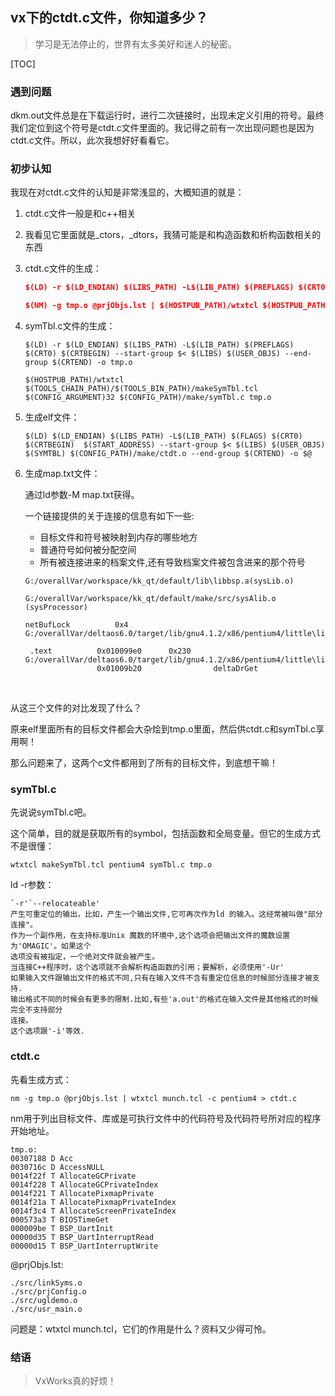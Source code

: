 ## vx下的ctdt.c文件，你知道多少？

> 学习是无法停止的，世界有太多美好和迷人的秘密。

[TOC]

### 遇到问题

dkm.out文件总是在下载运行时，进行二次链接时，出现未定义引用的符号。最终我们定位到这个符号是ctdt.c文件里面的。我记得之前有一次出现问题也是因为ctdt.c文件。所以，此次我想好好看看它。

### 初步认知

我现在对ctdt.c文件的认知是非常浅显的，大概知道的就是：

1. ctdt.c文件一般是和c++相关

2. 我看见它里面就是_ctors，_dtors，我猜可能是和构造函数和析构函数相关的东西

3. ctdt.c文件的生成：

   ```cmake
   $(LD) -r $(LD_ENDIAN) $(LIBS_PATH) -L$(LIB_PATH) $(PREFLAGS) $(CRT0) $(CRTBEGIN) --start-group $< $(LIBS) $(USER_OBJS) --end-group $(CRTEND) -o tmp.o

   $(NM) -g tmp.o @prjObjs.lst | $(HOSTPUB_PATH)/wtxtcl $(HOSTPUB_PATH)/munch.tcl -c $(CONFIG_ARGUMENT) -vars $(STAND_NEEDS_PATH)/build_vars_list > $(CONFIG_PATH)/make/ctdt.c
   ```

4. symTbl.c文件的生成：

   ```
   $(LD) -r $(LD_ENDIAN) $(LIBS_PATH) -L$(LIB_PATH) $(PREFLAGS) $(CRT0) $(CRTBEGIN) --start-group $< $(LIBS) $(USER_OBJS) --end-group $(CRTEND) -o tmp.o

   $(HOSTPUB_PATH)/wtxtcl $(TOOLS_CHAIN_PATH)/$(TOOLS_BIN_PATH)/makeSymTbl.tcl $(CONFIG_ARGUMENT)32 $(CONFIG_PATH)/make/symTbl.c tmp.o
   ```

5. 生成elf文件：

   ```
   $(LD) $(LD_ENDIAN) $(LIBS_PATH) -L$(LIB_PATH) $(FLAGS) $(CRT0) $(CRTBEGIN)  $(START_ADDRESS) --start-group $< $(LIBS) $(USER_OBJS) $(SYMTBL) $(CONFIG_PATH)/make/ctdt.o --end-group $(CRTEND) -o $@
   ```

6. 生成map.txt文件：

   通过ld参数-M map.txt获得。

   一个链接提供的关于连接的信息有如下一些:

   * 目标文件和符号被映射到内存的哪些地方
   * 普通符号如何被分配空间
   * 所有被连接进来的档案文件,还有导致档案文件被包含进来的那个符号

   ```
   G:/overallVar/workspace/kk_qt/default/lib\libbsp.a(sysLib.o)
                 G:/overallVar/workspace/kk_qt/default/make/src/sysAlib.o (sysProcessor)

   netBufLock          0x4               G:/overallVar/deltaos6.0/target/lib/gnu4.1.2/x86/pentium4/little\libvxmux.a(netBufLib.o)

    .text          0x010099e0      0x230 G:/overallVar/deltaos6.0/target/lib/gnu4.1.2/x86/pentium4/little\libdeltacore.a(coreARes.o)
                   0x01009b20                deltaDrGet
   ```

   ​

从这三个文件的对比发现了什么？

原来elf里面所有的目标文件都会大杂烩到tmp.o里面，然后供ctdt.c和symTbl.c享用啊！

那么问题来了，这两个c文件都用到了所有的目标文件，到底想干嘛！

### symTbl.c

先说说symTbl.c吧。

这个简单，目的就是获取所有的symbol，包括函数和全局变量。但它的生成方式不是很懂：

```
wtxtcl makeSymTbl.tcl pentium4 symTbl.c tmp.o
```

ld -r参数：

```
`-r'`--relocateable'
产生可重定位的输出，比如，产生一个输出文件,它可再次作为ld 的输入。这经常被叫做"部分连接"。
作为一个副作用，在支持标准Unix 魔数的环境中,这个选项会把输出文件的魔数设置为'OMAGIC'。如果这个
选项没有被指定，一个绝对文件就会被产生。
当连接C++程序时，这个选项就不会解析构造函数的引用；要解析，必须使用'-Ur'
如果输入文件跟输出文件的格式不同,只有在输入文件不含有重定位信息的时候部分连接才被支持.
输出格式不同的时候会有更多的限制.比如,有些'a.out'的格式在输入文件是其他格式的时候完全不支持部分
连接。
这个选项跟'-i'等效.
```

### ctdt.c

先看生成方式：

```
nm -g tmp.o @prjObjs.lst | wtxtcl munch.tcl -c pentium4 > ctdt.c
```

nm用于列出目标文件、库或是可执行文件中的代码符号及代码符号所对应的程序开始地址。

```
tmp.o:
00307188 D Acc
0030716c D AccessNULL
0014f22f T AllocateGCPrivate
0014f228 T AllocateGCPrivateIndex
0014f221 T AllocatePixmapPrivate
0014f21a T AllocatePixmapPrivateIndex
0014f3c4 T AllocateScreenPrivateIndex
000573a3 T BIOSTimeGet
000009be T BSP_UartInit
00000d35 T BSP_UartInterruptRead
00000d15 T BSP_UartInterruptWrite
```

@prjObjs.lst:

```
./src/linkSyms.o
./src/prjConfig.o
./src/ugldemo.o
./src/usr_main.o
```

问题是：wtxtcl munch.tcl，它们的作用是什么？资料又少得可怜。

### 结语

> VxWorks真的好烦！

